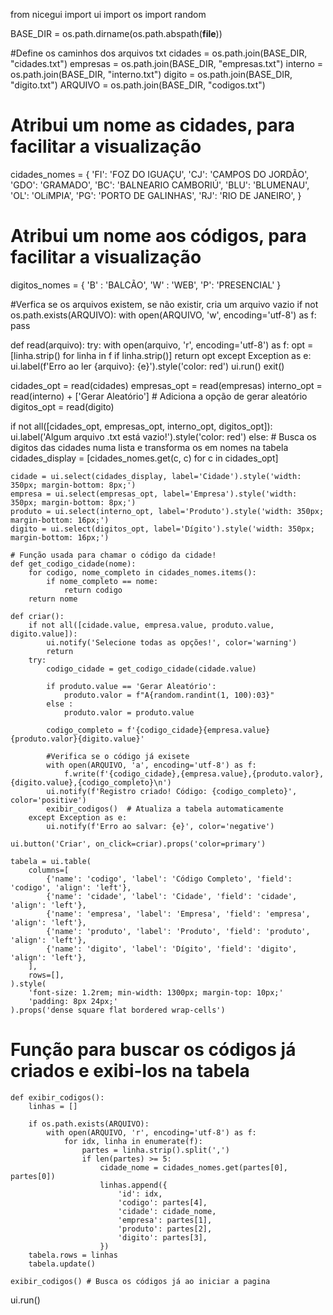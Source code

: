 from nicegui import ui
import os
import random

BASE_DIR = os.path.dirname(os.path.abspath(__file__))

#Define os caminhos dos arquivos txt
cidades = os.path.join(BASE_DIR, "cidades.txt")
empresas = os.path.join(BASE_DIR, "empresas.txt")
interno = os.path.join(BASE_DIR, "interno.txt")
digito = os.path.join(BASE_DIR, "digito.txt")
ARQUIVO = os.path.join(BASE_DIR, "codigos.txt")

# Atribui um nome as cidades, para facilitar a visualização
cidades_nomes = {
    'FI': 'FOZ DO IGUAÇU',
    'CJ': 'CAMPOS DO JORDÃO',
    'GDO': 'GRAMADO',
    'BC': 'BALNEARIO CAMBORIÚ',
    'BLU': 'BLUMENAU',
    'OL': 'OLíMPIA',
    'PG': 'PORTO DE GALINHAS',
    'RJ': 'RIO DE JANEIRO',
}

# Atribui um nome aos códigos, para facilitar a visualização
digitos_nomes = {
    'B' : 'BALCÃO',
    'W' : 'WEB',
    'P': 'PRESENCIAL'
}

#Verfica se os arquivos existem, se não existir, cria um arquivo vazio
if not os.path.exists(ARQUIVO):
    with open(ARQUIVO, 'w', encoding='utf-8') as f:
        pass


def read(arquivo):
    try:
        with open(arquivo, 'r', encoding='utf-8') as f:
            opt = [linha.strip() for linha in f if linha.strip()]
        return opt
    except Exception as e:
        ui.label(f'Erro ao ler {arquivo}: {e}').style('color: red')
        ui.run()
        exit()

cidades_opt = read(cidades)
empresas_opt = read(empresas)
interno_opt = read(interno) + ['Gerar Aleatório']  # Adiciona a opção de gerar aleatório
digitos_opt = read(digito)

if not all([cidades_opt, empresas_opt, interno_opt, digitos_opt]):
    ui.label('Algum arquivo .txt está vazio!').style('color: red')
else:
    # Busca os digitos das cidades numa lista e transforma os em nomes na tabela
    cidades_display = [cidades_nomes.get(c, c) for c in cidades_opt]

    cidade = ui.select(cidades_display, label='Cidade').style('width: 350px; margin-bottom: 8px;')
    empresa = ui.select(empresas_opt, label='Empresa').style('width: 350px; margin-bottom: 8px;')
    produto = ui.select(interno_opt, label='Produto').style('width: 350px; margin-bottom: 16px;')
    digito = ui.select(digitos_opt, label='Dígito').style('width: 350px; margin-bottom: 16px;')

    # Função usada para chamar o código da cidade!
    def get_codigo_cidade(nome):
        for codigo, nome_completo in cidades_nomes.items():
            if nome_completo == nome:
                return codigo
        return nome

    def criar():
        if not all([cidade.value, empresa.value, produto.value, digito.value]):
            ui.notify('Selecione todas as opções!', color='warning')
            return
        try:
            codigo_cidade = get_codigo_cidade(cidade.value)

            if produto.value == 'Gerar Aleatório':
                produto.valor = f"A{random.randint(1, 100):03}"
            else :
                produto.valor = produto.value

            codigo_completo = f'{codigo_cidade}{empresa.value}{produto.valor}{digito.value}'

            #Verifica se o código já exisete
            with open(ARQUIVO, 'a', encoding='utf-8') as f:
                f.write(f'{codigo_cidade},{empresa.value},{produto.valor},{digito.value},{codigo_completo}\n')
            ui.notify(f'Registro criado! Código: {codigo_completo}', color='positive')
            exibir_codigos()  # Atualiza a tabela automaticamente
        except Exception as e:
            ui.notify(f'Erro ao salvar: {e}', color='negative')
            
    ui.button('Criar', on_click=criar).props('color=primary')

    tabela = ui.table(
        columns=[
            {'name': 'codigo', 'label': 'Código Completo', 'field': 'codigo', 'align': 'left'},
            {'name': 'cidade', 'label': 'Cidade', 'field': 'cidade', 'align': 'left'},
            {'name': 'empresa', 'label': 'Empresa', 'field': 'empresa', 'align': 'left'},
            {'name': 'produto', 'label': 'Produto', 'field': 'produto', 'align': 'left'},
            {'name': 'digito', 'label': 'Dígito', 'field': 'digito', 'align': 'left'},
        ],
        rows=[],
    ).style(
        'font-size: 1.2rem; min-width: 1300px; margin-top: 10px;'
        'padding: 8px 24px;'
    ).props('dense square flat bordered wrap-cells')


# Função para buscar os códigos já criados e exibi-los na tabela
    def exibir_codigos():
        linhas = []

        if os.path.exists(ARQUIVO):
            with open(ARQUIVO, 'r', encoding='utf-8') as f:
                for idx, linha in enumerate(f):
                    partes = linha.strip().split(',')
                    if len(partes) >= 5:
                        cidade_nome = cidades_nomes.get(partes[0], partes[0])
                        linhas.append({
                            'id': idx,
                            'codigo': partes[4],
                            'cidade': cidade_nome,
                            'empresa': partes[1],
                            'produto': partes[2],
                            'digito': partes[3],
                        })
        tabela.rows = linhas
        tabela.update()

    exibir_codigos() # Busca os códigos já ao iniciar a pagina

ui.run()
